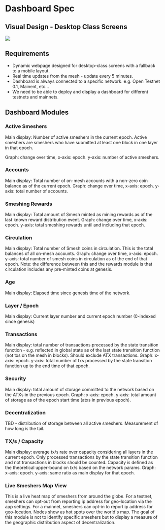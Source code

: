 # Dashboard Spec

## Visual Design - Desktop Class Screens
![](https://raw.githubusercontent.com/spacemeshos/product/master/resources/dashboard_visual_design.png)

## Requirements
- Dynamic webpage designed for desktop-class screens with a fallback to a mobile layout.
- Real time updates from the mesh - update every 5 minutes.
- Dashboard is always connected to a specific network. e.g. Open Testnet 0.1, Mainent, etc...
- We need to be able to deploy and display a dashboard for different testnets and mainnets.

## Dashboard Modules

### Active Smeshers
Main display: Number of active smeshers in the current epoch. Active smeshers are smeshers who have submitted at least one block in one layer in that epoch.

Graph: change over time, x-axis: epoch. y-axis: number of active smeshers.

### Accounts
Main display: Total number of on-mesh accounts with a non-zero coin balance as of the current epoch.
Graph: change over time, x-axis: epoch. y-axis: total number of accounts.

### Smeshing Rewards
Main display: Total amount of Smesh minted as mining rewards as of the last known reward distribution event.
Graph: change over time, x-axis: epoch. y-axis: total smeshing rewards until and including that epoch.

### Circulation
Main display: Total number of Smesh coins in circulation. This is the total balances of all on-mesh accounts.
Graph: change over time, x-axis: epoch. y-axis: total number of smesh coins in circulation as of the end of that epoch.
Note: the difference between this and the rewards module is that circulation includes any pre-minted coins at genesis.

### Age
Main display: Elapsed time since genesis time of the network.

### Layer / Epoch
Main display: Current layer number and current epoch number (0-indexed since genesis)

### Transactions
Main display: total number of transactions processed by the state transition function - e.g. reflected in global state as of the last state transition function (not txs on the mesh in blocks). Should exclude ATX transactions.
Graph: x-axis: epoch. y-axis: total number of txs processed by the state transition function up to the end time of that epoch.

### Security
Main display: total amount of storage committed to the network based on the ATXs in the previous epoch.
Graph: x-axis: epoch. y-axis: total amount of storage as of the epoch start time (atxs in previous epoch).

### Decentralization
TBD - distribution of storage between all active smeshers. Measurement of how long is the tail.

### TX/s / Capacity
Main display: average tx/s rate over capacity considering all layers in the current epoch. Only processed transactions by the state transition function and not transactions in blocks should be counted. Capacity is defined as the theoretical upper-bound on tx/s based on the network params.
Graph: x-axis: epoch. y-axis: same ratio as main display for that epoch.


### Live Smeshers Map View
This is a live heat map of smeshers from around the globe.
For a testnet, smeshers can opt-out from reporting ip address for geo-location via the app settings. For a mainnet, smeshers can opt-in to report ip address for geo-location. Nodes show as hot spots over the world's map. The goal of this module is not to identify specific smeshers but to display a measure of the geographic distribution aspect of decentralization.
